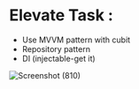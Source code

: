 # Elevate Task :
- Use MVVM pattern with cubit
- Repository pattern 
- DI (injectable-get it)

![Screenshot (810)](https://github.com/user-attachments/assets/eb3e0d2a-b9b1-4c99-9ce3-de2ed983dffd)
